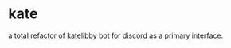 # kate

a total refactor of [katelibby](https://github.com/wh-iterabb-it/katelibby) bot for [discord](https://discord.com/) as a primary interface. 

